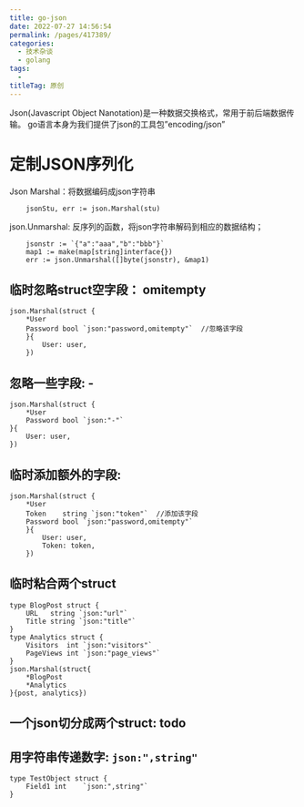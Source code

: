```yaml
---
title: go-json
date: 2022-07-27 14:56:54
permalink: /pages/417389/
categories:
  - 技术杂谈
  - golang
tags:
  - 
titleTag: 原创
---
```

Json(Javascript Object Nanotation)是一种数据交换格式，常用于前后端数据传输。
go语言本身为我们提供了json的工具包”encoding/json”


# 定制JSON序列化
Json Marshal：将数据编码成json字符串
```
    jsonStu, err := json.Marshal(stu)
```
json.Unmarshal: 反序列的函数，将json字符串解码到相应的数据结构；
```
    jsonstr := `{"a":"aaa","b":"bbb"}`
    map1 := make(map[string]interface{})
    err := json.Unmarshal([]byte(jsonstr), &map1)
```
## 临时忽略struct空字段： omitempty
```
json.Marshal(struct {
    *User
    Password bool `json:"password,omitempty"`  //忽略该字段
    }{
        User: user,
    })
```

## 忽略一些字段: -
```
json.Marshal(struct {
    *User
    Password bool `json:"-"`
}{
    User: user,
})
```

## 临时添加额外的字段: 
```
json.Marshal(struct {
    *User
    Token    string `json:"token"`  //添加该字段
    Password bool `json:"password,omitempty"`
    }{
        User: user,
        Token: token,
    })
```

## 临时粘合两个struct
```
type BlogPost struct {
    URL   string `json:"url"`
    Title string `json:"title"`
}
type Analytics struct {
    Visitors  int `json:"visitors"`
    PageViews int `json:"page_views"`
}
json.Marshal(struct{
    *BlogPost
    *Analytics
}{post, analytics})
```

## 一个json切分成两个struct: todo

## 用字符串传递数字: `json:",string"`
```
type TestObject struct {
    Field1 int    `json:",string"`
}
```



